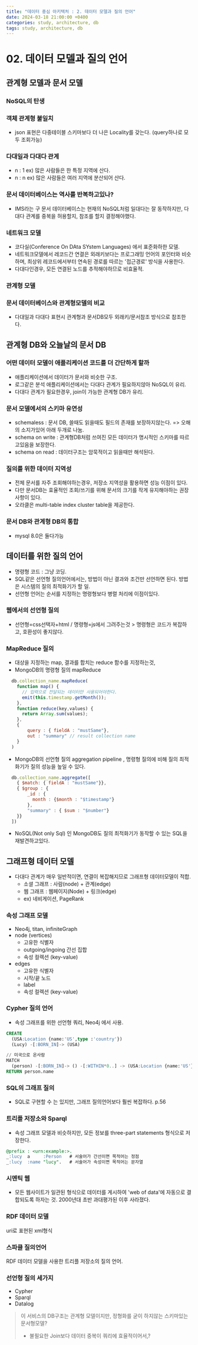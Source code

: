 ```yaml
---
title: "데이터 중심 아키텍처 : 2. 데이터 모델과 질의 언어"
date: 2024-03-18 21:00:00 +0400
categories: study, architecture, db
tags: study, architecture, db
---
```


# 02. 데이터 모델과 질의 언어
## 관계형 모델과 문서 모델
### NoSQL의 탄생
### 객체 관계형 불일치
- json 표현은 다중테이블 스키마보다 더 나은 Locality를 갖는다. (query하나로 모두 조회가능)
### 다대일과 다대다 관계
- n : 1 ex) 많은 사람들은 한 특정 지역에 산다.
- n : n ex) 많은 사람들은 여러 지역에 분산되어 산다.
### 문서 데이터베이스는 역사를 반복하고있나?
- IMS라는 구 문서 데이터베이스는 현재의 NoSQL처럼 일대다는 잘 동작하지만, 다대다 관계를 중복을 허용할지, 참조를 할지 결정해야했다.
### 네트워크 모델
- 코다실(Conference On DAta SYstem Languages) 에서 표준화하한 모델.
- 네트워크모델에서 레코드간 연결은 외래키보다는 프로그래밍 언어의 포인터와 비슷하며, 최상위 레코드에서부터 연속된 경로를 따르는 '접근경로' 방식을 사용한다.
- 다대다인경우, 모든 연결된 노드를 추적해야하므로 비효율적.
### 관계형 모델
### 문서 데이터베이스와 관계형모델의 비교
- 다대일과 다대다 표현시 관계형과 문서DB모두 외래키/문서참조 방식으로 참조한다.

## 관계형 DB와 오늘날의 문서 DB
### 어떤 데이터 모델이 애플리케이션 코드를 더 간단하게 할까
- 애플리케이션에서 데이터가 문서와 비슷한 구조.
- 로그같은 분석 애플리케이션에서는 다대다 관계가 필요하지않아 NoSQL이 유리.
- 다대다 관계가 필요한경우, join이 가능한 관계형 DB가 유리.
### 문서 모델에서의 스키마 유연성
- schemaless : 문서 DB, 쓸때도 읽을때도 필드의 존재를 보장하지않는다. => 오해의 소지가있어 아래 두개로 나눔.
- schema on write : 관계형DB처럼 쓰여진 모든 데이터가 명시적인 스키마를 따르고있음을 보장한다.
- schema on read : 데이터구조는 암묵적이고 읽을때만 해석된다. 
### 질의를 위한 데이터 지역성
- 전체 문서를 자주 조회해야하는경우, 저장소 지역성을 활용하면 성능 이점이 있다. 
- 다만 문서DB는 효율적인 조회/쓰기를 위해 문서의 크기를 작게 유지해야하는 권장사항이 있다.
- 오라클은 multi-table index cluster table을 제공한다.
### 문서 DB와 관계형 DB의 통합
- mysql 8.0은 둘다가능

## 데이터를 위한 질의 언어
- 명령형 코드 : 그냥 코딩.
- SQL같은 선언형 질의언어에서는, 방법이 아닌 결과와 조건만 선언하면 된다. 방법은 시스템의 질의 최적화기가 할 일.
- 선언형 언어는 순서를 지정하는 명령형보다 병렬 처리에 이점이있다.
### 웹에서의 선언형 질의
- 선언형=css선택자+html / 명령형=js에서 그려주는것 > 명령형은 코드가 복잡하고, 호환성이 좋지않다.
### MapReduce 질의
- 대상을 지정하는 map, 결과를 합치는 reduce 함수를 지정하는것,
- MongoDB의 명령형 질의 mapReduce
```js
  db.collection_name.mapReduce(
    function map() {
      // 입력으로 전달되는 데이터만 사용되어야한다.
      emit(this.timestamp.getMonth());
    },
    function reduce(key,values) {
      return Array.sum(values);
    },
    {
        query : { fieldA : "mustSame"},
        out : "summary" // result collection name
    }
  )
```
- MongoDB의 선언형 질의 aggregation pipeline , 명령형 질의에 비해 질의 최적화기가 질의 성능을 높일 수 있다. 
```js
  db.collection_name.aggregate([
    { $match: { fieldA : "mustSame"}},
    { $group : {
        _id : {
          month : {$month : "$timestamp"}
        },
        "summary" : { $sum : "$number"}
    }}
  ])
```
- NoSQL(Not only Sql) 인 MongoDB도 질의 최적화기가 동작할 수 있는 SQL을 재발견하고있다.
## 그래프형 데이터 모델
- 다대다 관계가 매우 일반적이면, 연결이 복잡해지므로 그래프형 데이터모델이 적합.
  - 소셜 그래프 : 사람(node) + 관계(edge)
  - 웹 그래프 : 웹페이지(Node) + 링크(edge)
  - ex) 네비게이션, PageRank
### 속성 그래프 모델
- Neo4j, titan, infiniteGraph
- node (vertices)
  - 고유한 식별자
  - outgoing/ingoing 간선 집합
  - 속성 컬렉션 (key-value)
- edges
  - 고유한 식별자
  - 시작/끝 노드
  - label
  - 속성 컬렉션 (key-value)
### Cypher 질의 언어
- 속성 그래프를 위한 선언형 쿼리, Neo4j 에서 사용.
```sql
CREATE
  (USA:Location {name:'US',type :'country'})
  (Lucy) -[:BORN_IN]-> (USA)

// 미국으로 온사람
MATCH
  (person) -[:BORN_IN]-> () -[:WITHIN*0..] -> (USA:Location {name:'US'})
RETURN person.name
```
### SQL의 그래프 질의
- SQL로 구현할 수 는 있지만, 그래프 질의언어보다 훨씬 복잡하다. p.56
### 트리플 저장소와 Sparql
- 속성 그래프 모델과 비슷하지만, 모든 정보를 three-part statements 형식으로 저장한다.
```sql
@prefix : <urn:example:>.
_:lucy  a     :Person   # 서술어가 간선이면 목적어는 정점
_:lucy  :name "lucy".   # 서술어가 속성이면 목적어는 문자열
```
### 시멘틱 웹
- 모든 웹사이트가 일관된 형식으로 데이터를 게시하여 'web of data'에 자동으로 결합되도록 하자는 것. 2000년대 초반 과대평가된 이후 사라졌다.
### RDF 데이터 모델
uri로 표현된 xml형식
### 스파클 질의언어
RDF 데이터 모델을 사용한 트리플 저장소의 질의 언어.

### 선언형 질의 세가지
- Cypher
- Sparql
- Datalog

> 이 서비스의 DB구조는 관계형 모델이지만, 정형화를 굳이 하지않는 스키마있는 문서형모델?
> - 불필요한 Join보다 데이터 중복이 쿼리에 효율적이어서,?